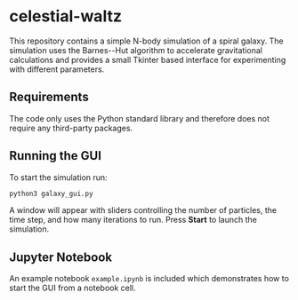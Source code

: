 # celestial-waltz

This repository contains a simple N-body simulation of a spiral galaxy. The
simulation uses the Barnes--Hut algorithm to accelerate gravitational
calculations and provides a small Tkinter based interface for experimenting
with different parameters.

## Requirements

The code only uses the Python standard library and therefore does not require
any third-party packages.

## Running the GUI

To start the simulation run:

```bash
python3 galaxy_gui.py
```

A window will appear with sliders controlling the number of particles, the time
step, and how many iterations to run. Press **Start** to launch the simulation.

## Jupyter Notebook

An example notebook `example.ipynb` is included which demonstrates how to start
the GUI from a notebook cell.
